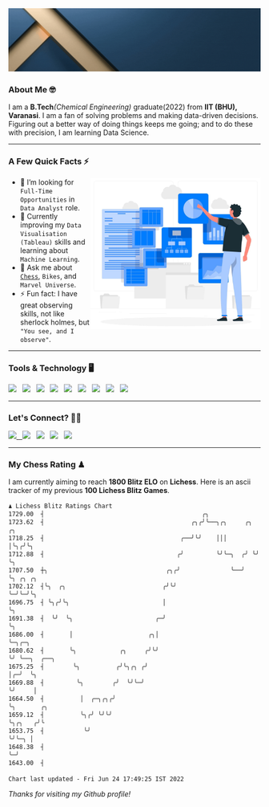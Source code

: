   <img src= "https://github.com/Laxman-Lakhan/Laxman-Lakhan/blob/master/Assets/Header.gif">

### About Me 🤓

I am a **B.Tech**_(Chemical Engineering)_ graduate(2022) from **IIT (BHU), Varanasi**. I am a fan of solving problems and making data-driven decisions. Figuring out a better way of doing things keeps me going; and to do these with precision, I am learning Data Science.

---

### A Few Quick Facts ⚡️
<img align="right" alt="Coding" width="340" src="https://github.com/Laxman-Lakhan/Laxman-Lakhan/blob/master/Assets/Data_Vector.jpg">   

- 🤝 I’m looking for `Full-Time Opportunities` in `Data Analyst` role.
- 📖 Currently improving my `Data Visualisation (Tableau)` skills and learning about `Machine Learning`.
- 💬 Ask me about [`Chess`](https://lichess.org/@/YourKingIsInDanger), `Bikes`, and `Marvel Universe`.
- ⚡️ Fun fact: I have great observing skills, not like sherlock holmes, but `"You see, and I observe"`.

---
### Tools & Technology 🖥

<img src="https://img.shields.io/badge/Python-white?logo=Python&logoColor=ColorName&style=ShieldStyle" /> &nbsp;
<img src="https://img.shields.io/badge/MySQL-white?logo=MySQL&logoColor=ColorName&style=ShieldStyle" /> &nbsp;
<img src="https://img.shields.io/badge/Tableau-white?logo=Tableau&logoColor=ColorName&style=ShieldStyle" /> &nbsp;
<img src="https://img.shields.io/badge/Advance Excel-white?logo=Microsoft+Excel&logoColor=196F3D&style=ShieldStyle" /> &nbsp;
<img src="https://img.shields.io/badge/Google Analytics-white?logo=Google+Analytics&logoColor=ColorName&style=ShieldStyle" /> &nbsp;
<img src="https://img.shields.io/badge/Jupyter-white?logo=Jupyter&logoColor=ColorName&style=ShieldStyle" /> &nbsp;
<img src="https://img.shields.io/badge/pandas-white?logo=Pandas&logoColor=000080&style=ShieldStyle" /> &nbsp;
<img src="https://img.shields.io/badge/numpy-white?logo=Numpy&logoColor=85C1E9&style=ShieldStyle" /> &nbsp;
<img src="https://img.shields.io/badge/scikit learn-white?logo=Scikit+Learn&logoColor=ColorName&style=ShieldStyle" /> &nbsp;



---

### Let's Connect? 🫳🏻

<a href="mailto:laxmansingh.lakhan@gmail.com"> <img src="https://img.icons8.com/fluent/48/000000/gmail.png" width="3.5%"/> &nbsp;
[<img src="https://img.icons8.com/color/48/000000/linkedin.png" width="3.5%"/>](https://www.linkedin.com/in/laxman-lakhan/)  &nbsp;
[<img src="https://img.icons8.com/fluent/48/000000/facebook-new.png" width="3.5%"/>](https://www.facebook.com/s.laxmanlakhan/)  &nbsp;
[<img src="https://img.icons8.com/fluent/48/000000/instagram-new.png" width="3.5%"/>](https://www.instagram.com/laxman.lakhan/)  &nbsp;
[<img src="https://img.icons8.com/color/48/000000/twitter.png" width="3.5%"/>](https://twitter.com/laxman__lakhan)  &nbsp;

 ---
  
### My Chess Rating ♟
  
I am currently aiming to reach **1800 Blitz ELO** on **Lichess**. Here is an ascii tracker of my previous **100 Lichess Blitz Games**.

  ```
  ♟︎ Lichess Blitz Ratings Chart
 1729.00  ┤                                            ╭╮
 1723.62  ┤                                         ╭╮╭╯╰──╮╭╮     ╭╮  ╭╮
 1718.25  ┤                                      ╭──╯╰╯    │││     │╰╮╭╯╰╮
 1712.88  ┤                                     ╭╯         ╰╯╰─╮  ╭╯ ╰╯  ╰╮
 1707.50  ┼╮                                 ╭╮╭╯              ╰──╯       ╰╮ ╭╮ ╭╮
 1702.12  ┤╰╮  ╭╮                           ╭╯╰╯                           ╰─╯╰─╯╰╮
 1696.75  ┤ ╰╮╭╯╰╮                          │                                     ╰╮
 1691.38  ┤  ╰╯  ╰╮                       ╭─╯                                      ╰╮
 1686.00  ┤       │                     ╭╮│                                         ╰─╮╭─╮
 1680.62  ┤       ╰╮            ╭╮     ╭╯╰╯                                           ╰╯ ╰──╮  ╭──╮
 1675.25  ┤        ╰╮          ╭╯╰╮╭╮ ╭╯                                                    │╭─╯  ╰╮
 1669.88  ┤         ╰╮        ╭╯  ╰╯╰─╯                                                     ╰╯     │
 1664.50  ┤          │  ╭─╮╭╮╭╯                                                                    ╰╮       ╭╮
 1659.12  ┤          ╰╮╭╯ ╰╯╰╯                                                                      ╰╮╭╮   ╭╯╰
 1653.75  ┤           ╰╯                                                                             ╰╯╰─╮ │
 1648.38  ┤                                                                                              ╰─╯
 1643.00  ┤

Chart last updated - Fri Jun 24 17:49:25 IST 2022  
  ```
  
  
*Thanks for visiting my Github profile!*
